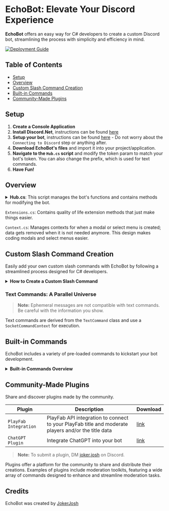 # EchoBot: Elevate Your Discord Experience

**EchoBot** offers an easy way for C# developers to create a custom Discord bot, streamlining the process with simplicity and efficiency in mind.

[![Deployment Guide](https://img.shields.io/badge/Deployment-Guide-blue.svg)](https://discordnet.dev/guides/deployment/deployment.html)

## Table of Contents
- [Setup](#setup)
- [Overview](#overview)
- [Custom Slash Command Creation](#custom-slash-command-creation)
- [Built-in Commands](#built-in-commands)
- [Community-Made Plugins](#community-made-plugins)

## Setup
1. **Create a Console Application**
2. **Install Discord.Net**, instructions can be found [here](https://discordnet.dev/guides/getting_started/installing.html)
3. **Setup your bot**, instructions can be found [here](https://discordnet.dev/guides/getting_started/first-bot.html) - Do not worry about the `Connecting to Discord` step or anything after.
4. **Download EchoBot's files** and import it into your project/application.
5. **Navigate to the `Hub.cs` script** and modify the token param to match your bot's token. You can also change the prefix, which is used for text commands.
6. **Have Fun!**

## Overview

<details>
<summary><b>Hub.cs</b>: This script manages the bot's functions and contains methods for modifying the bot.</summary>

- `Hub.client`
- `Hub.SetActivity(<name> <type> <flags> <details>)`
- `Hub.SetCustomStatus(<status>)`
- `Hub.SetGameStatus(<status> <streamUrl> <activity>)`
- `Hub.Logout()`
</details>

`Extensions.cs`: Contains quality of life extension methods that just make things easier.

`Context.cs`: Manages contexts for when a modal or select menu is created; data gets removed when it is not needed anymore. This design makes coding modals and select menus easier.

## Custom Slash Command Creation

Easily add your own custom slash commands with EchoBot by following a streamlined process designed for C# developers.

<details>
<summary><b>How to Create a Custom Slash Command</b></summary>
<p>

> **Tip:** This tutorial is concise. For a deeper understanding, explore the built-in example commands.

### Step 1: Script Creation

Begin with a script named 'Example' using this template:

```cs
using Discord;
using Discord.Commands;
using Discord.WebSocket;

public class Example : SlashCommand
{
    public Example() { }
    public override void HandleExecute(SocketSlashCommand command) { }
}
```

### Step 2: Command Definition

Define your command with a unique name and description:

```cs
public class Example : SlashCommand
{
    public Example()
    {
        command.Name = "example";
        command.Description = "This is an example command";
    }
    public override void HandleExecute(SocketSlashCommand command) { }
}
```

### Step 3: Command Reply

Craft a reply to execute upon command invocation:

```cs
public class Example : SlashCommand
{
    public Example()
    {
        command.Name = "example";
        command.Description = "This is an example command";
    }
    public override void HandleExecute(SocketSlashCommand command)
    {
        Reply("You executed the example command!");
    }
}
```

</p>
</details>

### Text Commands: A Parallel Universe

> **Note:** Ephemeral messages are not compatible with text commands. Be careful with the information you show.

Text commands are derived from the `TextCommand` class and use a `SocketCommandContext` for execution.

## Built-in Commands

EchoBot includes a variety of pre-loaded commands to kickstart your bot development.

<details>
<summary><b>Built-in Commands Overview</b></summary>
<p>

EchoBot facilitates command setup and customization with built-in options.

### Slash Commands

| Command            | Description                             | Usage                                        |
|--------------------|-----------------------------------------|----------------------------------------------|
| `Ban`              | Bans a specified user from the guild    | `/ban <user> <reason> <keep_messages>`       |
| `ModalExample`     | Demonstrates a Modal and its usage      | `/modal-example`                             |
| `SelectMenuExample`| Shows a SelectMenu and its usage        | `/select-menu-example`                       |
| `Echo`             | Sends a message as the bot              | `/echo`                                      |

### Text Commands

Text commands use a configurable prefix, demonstrated here as `?`.

| Command           | Description                                                      | Usage                                                                              |
|-------------------|------------------------------------------------------------------|------------------------------------------------------------------------------------|
| `Avatar`          | Displays the user's profile picture                              | `?avatar` <br> `?avatar <user>`                                                    |
| `GuildInfo`       | Shows information about the guild                                | `?guild-info`                                                                      |
| `Lockdown`        | Locks down all or specified channels accessible to everyone      | `?lockdown` <br> `?lockdown <channel>` <br> `?lockdown end`                        |
| `MentionExample`  | Demonstrates working with mentions in a text command             | `?mention` <br> `?mention <user>` <br> `?mention <role>` <br> `?mention <channel>` |
| `Ping`            | Determines the bot's ping/latency                                | `?ping`                                                                            |
| `User`            | Provides information on a user                                   | `?user` <br> `?user <user>`                                                        |

Commands with `< >` are placeholders for user-specific input.

</p>
</details>

## Community-Made Plugins

Share and discover plugins made by the community.

| Plugin           | Description                                                      | Download                                                                              | 
|-------------------|------------------------------------------------------------------|------------------------------------------------------------------------------------|
| `PlayFab Integration`          | PlayFab API integration to connect to your PlayFab title and moderate players and/or the title data                              | [link](https://github.com/JokerJosh1234/EchoBot-PlayFab)  |
| `ChatGPT Plugin`       | Integrate ChatGPT into your bot                                | [link](https://github.com/JokerJosh1234/EchoBot-ChatGPT)     |

> **Note:** To submit a plugin, DM [joker.josh](https://discord.com/users/791550177780563998) on Discord.

Plugins offer a platform for the community to share and distribute their creations. Examples of plugins include moderation toolkits, featuring a wide array of commands designed to enhance and streamline moderation tasks.

## Credits

EchoBot was created by [JokerJosh](https://discord.com/users/791550177780563998)
